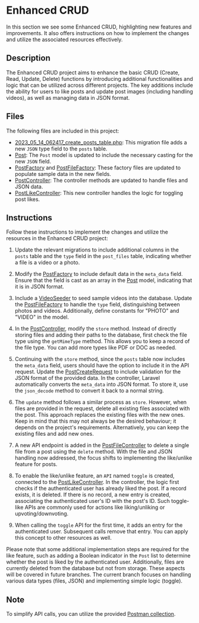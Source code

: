 # Enhanced CRUD

In this section we see some Enhanced CRUD, highlighting new features and improvements. It also offers instructions on how to implement the changes and utilize the associated resources effectively.

## Description

The Enhanced CRUD project aims to enhance the basic CRUD (Create, Read, Update, Delete) functions by introducing additional functionalities and logic that can be utilized across different projects. The key additions include the ability for users to like posts and update post images (including handling videos), as well as managing data in JSON format.

## Files

The following files are included in this project:

- [2023_05_14_062417_create_posts_table.php](database/migrations/2023_05_14_062417_create_posts_table.php): This migration file adds a new `JSON` type field to the `posts` table.
- [Post](app/Models/Post.php): The `Post` model is updated to include the necessary casting for the new `JSON` field.
- [PostFactory](database/factories/PostFactory.php) and [PostFileFactory](database/factories/PostFileFactory.php): These factory files are updated to populate sample data in the new fields.
- [PostController](app/Http/Controllers/Api/v1/PostController.php): The controller methods are updated to handle files and JSON data.
- [PostLikeController](app/Http/Controllers/Api/v1/PostLikeController.php): This new controller handles the logic for toggling post likes.

## Instructions

Follow these instructions to implement the changes and utilize the resources in the Enhanced CRUD project:

1. Update the relevant migrations to include additional columns in the `posts` table and the `type` field in the `post_files` table, indicating whether a file is a video or a photo.

2. Modify the [PostFactory](database/factories/PostFactory.php) to include default data in the `meta_data` field. Ensure that the field is cast as an array in the [Post](app/Models/Post.php) model, indicating that it is in JSON format.

3. Include a [VideoSeeder](database/seeders/VideoSeeder.php) to seed sample videos into the database. Update the [PostFileFactory](database/factories/PostFileFactory.php) to handle the `type` field, distinguishing between photos and videos. Additionally, define constants for "PHOTO" and "VIDEO" in the model.

4. In the [PostController](app/Http/Controllers/Api/v1/PostController.php), modify the `store` method. Instead of directly storing files and adding their paths to the database, first check the file type using the `getMimeType` method. This allows you to keep a record of the file type. You can add more types like PDF or DOC as needed.

5. Continuing with the `store` method, since the `posts` table now includes the `meta_data` field, users should have the option to include it in the API request. Update the [PostCreateRequest](app/Http/Requests/Api/v1/PostCreateRequest.php) to include validation for the JSON format of the provided data. In the controller, Laravel automatically converts the `meta_data` into JSON format. To store it, use the `json_decode` method to convert it back to a normal string.

6. The `update` method follows a similar process as `store`. However, when files are provided in the request, delete all existing files associated with the post. This approach replaces the existing files with the new ones. Keep in mind that this may not always be the desired behaviour; it depends on the project's requirements. Alternatively, you can keep the existing files and add new ones.

7. A new API endpoint is added in the [PostFileController](app/Http/Controllers/Api/v1/PostFileController.php) to delete a single file from a post using the `delete` method. With the file and JSON handling now addressed, the focus shifts to implementing the like/unlike feature for posts.

8. To enable the like/unlike feature, an `API` named `toggle` is created, connected to the [PostLikeController](app/Http/Controllers/Api/v1/PostLikeController.php). In the controller, the logic first checks if the authenticated user has already liked the post. If a record exists, it is deleted. If there is no record, a new entry is created, associating the authenticated user's ID with the post's ID. Such toggle-like APIs are commonly used for actions like liking/unliking or upvoting/downvoting.

9. When calling the `toggle` API for the first time, it adds an entry for the authenticated user. Subsequent calls remove that entry. You can apply this concept to other resources as well.

Please note that some additional implementation steps are required for the like feature, such as adding a Boolean indicator in the `Post` list to determine whether the post is liked by the authenticated user. Additionally, files are currently deleted from the database but not from storage. These aspects will be covered in future branches. The current branch focuses on handling various data types (files, JSON) and implementing simple logic (toggle).

## Note

To simplify API calls, you can utilize the provided [Postman collection](https://elements.getpostman.com/redirect?entityId=13692349-4c7deece-f174-43a3-adfa-95e6cf36792b&entityType=collection).
